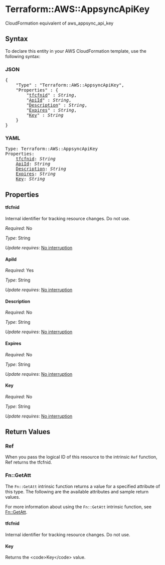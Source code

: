 # Terraform::AWS::AppsyncApiKey

CloudFormation equivalent of aws_appsync_api_key

## Syntax

To declare this entity in your AWS CloudFormation template, use the following syntax:

### JSON

<pre>
{
    "Type" : "Terraform::AWS::AppsyncApiKey",
    "Properties" : {
        "<a href="#tfcfnid" title="tfcfnid">tfcfnid</a>" : <i>String</i>,
        "<a href="#apiid" title="ApiId">ApiId</a>" : <i>String</i>,
        "<a href="#description" title="Description">Description</a>" : <i>String</i>,
        "<a href="#expires" title="Expires">Expires</a>" : <i>String</i>,
        "<a href="#key" title="Key">Key</a>" : <i>String</i>
    }
}
</pre>

### YAML

<pre>
Type: Terraform::AWS::AppsyncApiKey
Properties:
    <a href="#tfcfnid" title="tfcfnid">tfcfnid</a>: <i>String</i>
    <a href="#apiid" title="ApiId">ApiId</a>: <i>String</i>
    <a href="#description" title="Description">Description</a>: <i>String</i>
    <a href="#expires" title="Expires">Expires</a>: <i>String</i>
    <a href="#key" title="Key">Key</a>: <i>String</i>
</pre>

## Properties

#### tfcfnid

Internal identifier for tracking resource changes. Do not use.

_Required_: No

_Type_: String

_Update requires_: [No interruption](https://docs.aws.amazon.com/AWSCloudFormation/latest/UserGuide/using-cfn-updating-stacks-update-behaviors.html#update-no-interrupt)

#### ApiId

_Required_: Yes

_Type_: String

_Update requires_: [No interruption](https://docs.aws.amazon.com/AWSCloudFormation/latest/UserGuide/using-cfn-updating-stacks-update-behaviors.html#update-no-interrupt)

#### Description

_Required_: No

_Type_: String

_Update requires_: [No interruption](https://docs.aws.amazon.com/AWSCloudFormation/latest/UserGuide/using-cfn-updating-stacks-update-behaviors.html#update-no-interrupt)

#### Expires

_Required_: No

_Type_: String

_Update requires_: [No interruption](https://docs.aws.amazon.com/AWSCloudFormation/latest/UserGuide/using-cfn-updating-stacks-update-behaviors.html#update-no-interrupt)

#### Key

_Required_: No

_Type_: String

_Update requires_: [No interruption](https://docs.aws.amazon.com/AWSCloudFormation/latest/UserGuide/using-cfn-updating-stacks-update-behaviors.html#update-no-interrupt)

## Return Values

### Ref

When you pass the logical ID of this resource to the intrinsic `Ref` function, Ref returns the tfcfnid.

### Fn::GetAtt

The `Fn::GetAtt` intrinsic function returns a value for a specified attribute of this type. The following are the available attributes and sample return values.

For more information about using the `Fn::GetAtt` intrinsic function, see [Fn::GetAtt](https://docs.aws.amazon.com/AWSCloudFormation/latest/UserGuide/intrinsic-function-reference-getatt.html).

#### tfcfnid

Internal identifier for tracking resource changes. Do not use.

#### Key

Returns the &lt;code&gt;Key&lt;/code&gt; value.

